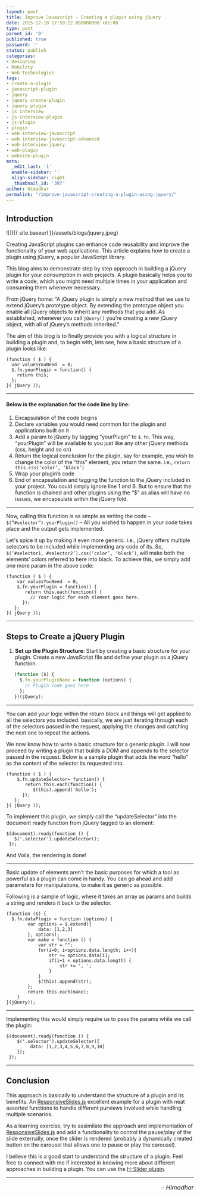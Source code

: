 ```yaml
---
layout: post
title: Improve Javascript - Creating a plugin using jQuery
date: 2015-12-10 17:59:22.000000000 +01:00
type: post
parent_id: '0'
published: true
password: ''
status: publish 
categories:
- Designing
- Mobility
- Web Technologies
tags:
- create-a-plugin
- javascript-plugin
- jquery
- jquery create-plugin
- jquery plugin
- js interview
- js-interview-plugin
- js-plugin
- plugin
- web-interview-javascript
- web-interview-javascript-advanced
- web-interview-jquery
- web-plugin
- website-plugin
meta:
  _edit_last: '1'
  enable-sidebar: ''
  align-sidebar: right
  _thumbnail_id: '397'
author: Himadhar
permalink: "/improve-javascript-creating-a-plugin-using-jquery/"
---
```


## Introduction

![]({{ site.baseurl }}/assets/blogs/jquery.jpeg)

Creating JavaScript plugins can enhance code reusability and improve the functionality of your web applications. This article explains how to create a plugin using jQuery, a popular JavaScript library.

This blog aims to demonstrate step by step approach in building a jQuery plugin for your consumption in web projects. A plugin basically helps you to write a code, which you might need multiple times in your application and consuming them whenever necessary.

From jQuery home: “A jQuery plugin is simply a new method that we use to extend jQuery’s prototype object. By extending the prototype object you enable all jQuery objects to inherit any methods that you add. As established, whenever you call `jQuery()` you’re creating a new jQuery object, with all of jQuery’s methods inherited.”

The aim of this blog is to finally provide you with a logical structure in building a plugin and, to begin with, lets see, how a basic structure of a plugin looks like:

```
(function ( $ ) {
  var valuesYouNeed  = 0;
  $.fn.yourPlugin = function() {
    return this;
  };
}( jQuery ));
```

---

#### Below is the explanation for the code line by line:

1. Encapsulation of the code begins
2. Declare variables you would need common for the plugin and applications built on it
3. Add a param to jQuery by tagging “yourPlugin” to `$.fn`. This way, “yourPlugin” will be available to you just like any other jQuery methods (css, height and so on)
4. Return the logical conclusion for the plugin, say for example, you wish to change the color of the “this” element, you return the same. i.e., `return this.css(‘color’, ‘black’)`
5. Wrap your plugin’s code
6. End of encapsulation and tagging the function to the jQuery included in your project. You could simply ignore line 1 and 6. But to ensure that the function is chained and other plugins using the “$” as alias will have no issues, we encapsulate within the jQuery fold.

---

Now, calling this function is as simple as writing the code – `$(“#selector”).yourPlugin()`  – All you wished to happen in your code takes place and the output gets implemented.

Let's spice it up by making it even more generic. i.e., jQuery offers multiple selectors to be included while implementing any code of its. So, `$(‘#selector1, #selector2’).css(‘color’, ‘black’)`, will make both the elements’ colors referred to here into black. To achieve this, we simply add one more param in the above code:

```
(function ( $ ) {
    var valuesYouNeed  = 0;
    $.fn.yourPlugin = function() {
       return this.each(function() {
         // Your logic for each element goes here.
      });
   };
}( jQuery ));
```

---

## Steps to Create a jQuery Plugin

1. **Set up the Plugin Structure**: Start by creating a basic structure for your plugin. Create a new JavaScript file and define your plugin as a jQuery function.

```javascript
   (function ($) {
     $.fn.yourPluginName = function (options) {
       // Plugin code goes here
     };
   })(jQuery);
```

---

You can add your logic within the return block and things will get applied to all the selectors you included. basically, we are just iterating through each of the selectors passed in the request, applying the changes and catching the next one to repeat the actions.

We now know how to write a basic structure for a generic plugin. I will now proceed by writing a plugin that builds a DOM and appends to the selector passed in the request. Below is a sample plugin that adds the word “hello” as the content of the selector its requested into.

```
(function ( $ ) {
    $.fn.updateSelector= function() {
       return this.each(function() {
          $(this).append('hello');
      });
   };
}( jQuery ));
```

To implement this plugin, we simply call the “updateSelector” into the document ready function from jQuery tagged to an element:

```
$(document).ready(function () {
   $('.selector').updateSelector();
 });
```

And Voila, the rendering is done!

---

Basic update of elements aren’t the basic purposes for which a tool as powerful as a plugin can come in handy. You can go ahead and add parameters for manipulations, to make it as generic as possible.

Following is a sample of logic, where it takes an array as params and builds a string and renders it back to the selector.

```
(function ($) {
  $.fn.dataPlugin = function (options) {
        var options = $.extend({
            data: [1,2,3]
        }, options);
        var make = function () {
            var str = "";
            for(i=0; i<options.data.length; i++){
                str += options.data[i];
                if(i+1 < options.data.length) {
                    str += ', ';
                }
            }
            $(this).append(str);
        };
        return this.each(make);
    }
}(jQuery));
```

---

Implementing this would simply require us to pass the params while we call the plugin:

```
$(document).ready(function () {
    $('.selector').updateSelector({
         data: [1,2,3,4,5,6,7,8,9,10]
    });
 });
```

---

## Conclusion
This approach is basically to understand the structure of a plugin and its benefits. An [ResponsiveSlides.js](https://cdn.jsdelivr.net/jquery.responsiveslides/1.54/responsiveslides.jshttps:/) excellent example for a plugin with neat assorted functions to handle different purviews involved while handling multiple scenarios.

As a learning exercise, try to assimilate the approach and implementation of [ResponsiveSlides.js](https://cdn.jsdelivr.net/jquery.responsiveslides/1.54/responsiveslides.jshttps:/) and add a functionality to control the pause/play of the slide externally, once the slider is rendered (probably a dynamically created button on the carousel that allows one to pause or play the carousel).

I believe this is a good start to understand the structure of a plugin. Feel free to connect with me if interested in knowing more about different approaches in building a plugin. You can use the [H-Slider plugin](https://github.com/himadhar/h-sliderhttps:/).

---

<h6 style="text-align: right;font-size: 1rem;margin-top: 16px;">
- Himadhar
</h6>